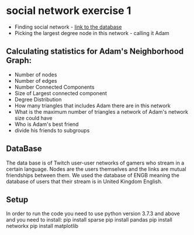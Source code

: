 # social network exercise 1
* Finding social network - [link to the database](http://snap.stanford.edu/data/twitch-social-networks.html)
* Picking the largest degree node in this network - calling it Adam

## Calculating statistics for Adam's Neighborhood Graph:
* Number of nodes
* Number of edges
* Number Connected Components
* Size of Largest connected component
* Degree Distribution
* How many triangles that includes Adam there are in this network
* What is the maximum number of triangles a network of Adam's network size could have
* Who is Adam's best friend
* divide his friends to subgroups

## DataBase
The data base is of Twitch user-user networks of gamers who stream in a certain language. Nodes are the users themselves and the links are mutual friendships between them.
We used the database of ENGB meaning the database of users that their stream is in United Kingdom English.

## Setup
In order to run the code you need to use python version 3.7.3 and above and you need to install:
pip install sparse
pip install pandas
pip install networkx
pip install matplotlib

